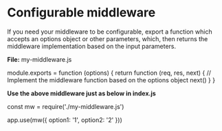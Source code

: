 # Configurable middleware
If you need your middleware to be configurable, export a function which accepts an options object or other parameters, which, then returns the middleware implementation based on the input parameters.

**File:** my-middleware.js

module.exports = function (options) {
  return function (req, res, next) {
    // Implement the middleware function based on the options object
    next()
  }
}

**Use the above middleware just as below in index.js**

const mw = require('./my-middleware.js')

app.use(mw({ option1: '1', option2: '2' }))